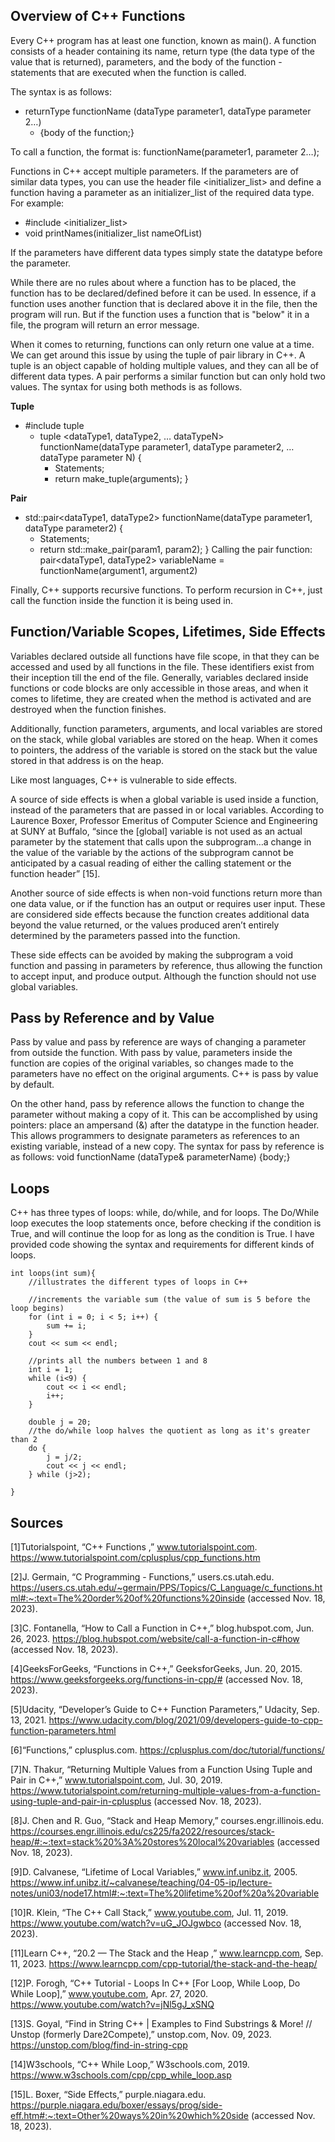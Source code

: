 ## Overview of C++ Functions
Every C++ program has at least one function, known as main(). A function consists of a header containing its name, return type (the data type of the value that is returned), parameters, and the body of the function - statements that are executed when the function is called. 

The syntax is as follows: 

- returnType functionName (dataType parameter1, dataType parameter 2…)
  -   {body of the function;}

To call a function, the format is: functionName(parameter1, parameter 2…);

Functions in C++ accept multiple parameters. If the parameters are of similar data types, you can use the header file <initializer_list> and define a function having a parameter as an initializer_list of the required data type. For example: 
- #include <initializer_list>
- void printNames(initializer_list<string> nameOfList) 

If the parameters have different data types simply state the datatype before the parameter. 

While there are no rules about where a function has to be placed, the function has to be declared/defined before it can be used. In essence, if a function uses another function that is declared above it in the file, then the program will run. But if the function uses a function that is "below" it in a file, the program will return an error message. 

When it comes to returning, functions can only return one value at a time. We can get around this issue by using the tuple of pair library in C++. A tuple is an object capable of holding multiple values, and they can all be of different data types. A pair performs a similar function but can only hold two values. The syntax for using both methods is as follows.

**Tuple**
- #include tuple
  - tuple <dataType1, dataType2, … dataTypeN> functionName(dataType parameter1, dataType parameter2, … dataType parameter N) {
    - Statements;
    - return make_tuple(arguments); }

**Pair**
- std::pair<dataType1, dataType2> functionName(dataType parameter1, dataType parameter2) {
  - Statements; 
  - return std::make_pair(param1, param2); }
Calling the pair function: pair<dataType1, dataType2> variableName = functionName(argument1, argument2)

Finally, C++ supports recursive functions. To perform recursion in C++, just call the function inside the function it is being used in. 

## Function/Variable Scopes, Lifetimes, Side Effects
Variables declared outside all functions have file scope, in that they can be accessed and used by all functions in the file. These identifiers exist from their inception till the end of the file. Generally, variables declared inside functions or code blocks are only accessible in those areas, and when it comes to lifetime, they are created when the method is activated and are destroyed when the function finishes. 

Additionally, function parameters, arguments, and local variables are stored on the stack, while global variables are stored on the heap. When it comes to pointers, the address of the variable is stored on the stack but the value stored in that address is on the heap. 

Like most languages, C++ is vulnerable to side effects. 

A source of side effects is when a global variable is used inside a function, instead of the parameters that are passed in or local variables. According to Laurence Boxer, Professor Emeritus of Computer Science and Engineering at SUNY at Buffalo, “since the [global] variable is not used as an actual parameter by the statement that calls upon the subprogram…a change in the value of the variable by the actions of the subprogram cannot be anticipated by a casual reading of either the calling statement or the function header” [15]. 

Another source of side effects is when non-void functions return more than one data value, or if the function has an output or requires user input. These are considered side effects because the function creates additional data beyond the value returned, or the values produced aren’t entirely determined by the parameters passed into the function.  

These side effects can be avoided by making the subprogram a void function and passing in parameters by reference, thus allowing the function to accept input, and produce output. Although the function should not use global variables.

## Pass by Reference and by Value
Pass by value and pass by reference are ways of changing a parameter from outside the function. With pass by value, parameters inside the function are copies of the original variables, so changes made to the parameters have no effect on the original arguments. C++ is pass by value by default.

On the other hand, pass by reference allows the function to change the parameter without making a copy of it. This can be accomplished by using pointers: place an ampersand (&) after the datatype in the function header. This allows programmers to designate parameters as references to an existing variable, instead of a new copy. The syntax for pass by reference is as follows: void functionName (dataType& parameterName) {body;}

## Loops
C++ has three types of loops: while, do/while, and for loops. The Do/While loop executes the loop statements once, before checking if the condition is True, and will continue the loop for as long as the condition is True. I have provided code showing the syntax and requirements for different kinds of loops. 

```
int loops(int sum){
    //illustrates the different types of loops in C++

    //increments the variable sum (the value of sum is 5 before the loop begins)
    for (int i = 0; i < 5; i++) {
        sum += i;
    }
    cout << sum << endl;

    //prints all the numbers between 1 and 8
    int i = 1;
    while (i<9) {
        cout << i << endl;
        i++;
    }

    double j = 20;
    //the do/while loop halves the quotient as long as it's greater than 2
    do {
        j = j/2;
        cout << j << endl;
    } while (j>2);

}
```

## Sources
[1]Tutorialspoint, “C++ Functions ,” www.tutorialspoint.com. https://www.tutorialspoint.com/cplusplus/cpp_functions.htm 

[2]J. Germain, “C Programming - Functions,” users.cs.utah.edu. https://users.cs.utah.edu/~germain/PPS/Topics/C_Language/c_functions.html#:~:text=The%20order%20of%20functions%20inside (accessed Nov. 18, 2023). 

[3]C. Fontanella, “How to Call a Function in C++,” blog.hubspot.com, Jun. 26, 2023. https://blog.hubspot.com/website/call-a-function-in-c#how (accessed Nov. 18, 2023). 

[4]GeeksForGeeks, “Functions in C++,” GeeksforGeeks, Jun. 20, 2015. https://www.geeksforgeeks.org/functions-in-cpp/# (accessed Nov. 18, 2023). 

[5]Udacity, “Developer’s Guide to C++ Function Parameters,” Udacity, Sep. 13, 2021. https://www.udacity.com/blog/2021/09/developers-guide-to-cpp-function-parameters.html 

[6]“Functions,” cplusplus.com. https://cplusplus.com/doc/tutorial/functions/ 

[7]N. Thakur, “Returning Multiple Values from a Function Using Tuple and Pair in C++,” www.tutorialspoint.com, Jul. 30, 2019. https://www.tutorialspoint.com/returning-multiple-values-from-a-function-using-tuple-and-pair-in-cplusplus (accessed Nov. 18, 2023). 

[8]J. Chen and R. Guo, “Stack and Heap Memory,” courses.engr.illinois.edu. https://courses.engr.illinois.edu/cs225/fa2022/resources/stack-heap/#:~:text=stack%20%3A%20stores%20local%20variables (accessed Nov. 18, 2023). 

[9]D. Calvanese, “Lifetime of Local Variables,” www.inf.unibz.it, 2005. https://www.inf.unibz.it/~calvanese/teaching/04-05-ip/lecture-notes/uni03/node17.html#:~:text=The%20lifetime%20of%20a%20variable 

[10]R. Klein, “The C++ Call Stack,” www.youtube.com, Jul. 11, 2019. https://www.youtube.com/watch?v=uG_JOJgwbco (accessed Nov. 18, 2023). 

[11]Learn C++, “20.2 — The Stack and the Heap ,” www.learncpp.com, Sep. 11, 2023. https://www.learncpp.com/cpp-tutorial/the-stack-and-the-heap/ 

[12]P. Forogh, “C++ Tutorial - Loops In C++ [For Loop, While Loop, Do While Loop],” www.youtube.com, Apr. 27, 2020. https://www.youtube.com/watch?v=jNl5gJ_xSNQ 

[13]S. Goyal, “Find in String C++ | Examples to Find Substrings & More! // Unstop (formerly Dare2Compete),” unstop.com, Nov. 09, 2023. https://unstop.com/blog/find-in-string-cpp 

[14]W3schools, “C++ While Loop,” W3schools.com, 2019. https://www.w3schools.com/cpp/cpp_while_loop.asp 

[15]L. Boxer, “Side Effects,” purple.niagara.edu. https://purple.niagara.edu/boxer/essays/prog/side-eff.htm#:~:text=Other%20ways%20in%20which%20side (accessed Nov. 18, 2023). 
